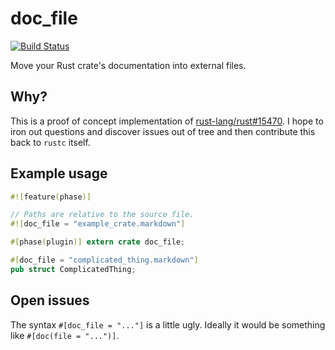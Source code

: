 # doc_file

[![Build Status][travis-img]][travis]

Move your Rust crate's documentation into external files.

## Why?

This is a proof of concept implementation of [rust-lang/rust#15470][issue].
I hope to iron out questions and discover issues out of tree and then
contribute this back to `rustc` itself.

## Example usage

```rust
#![feature(phase)]

// Paths are relative to the source file.
#![doc_file = "example_crate.markdown"]

#[phase(plugin)] extern crate doc_file;

#[doc_file = "complicated_thing.markdown"]
pub struct ComplicatedThing;
```

## Open issues

The syntax `#[doc_file = "..."]` is a little ugly.  Ideally it would be
something like `#[doc(file = "...")]`.

[travis]: https://travis-ci.org/tomjakubowski/doc_file
[travis-img]: https://travis-ci.org/tomjakubowski/doc_file.svg
[issue]: https://github.com/rust-lang/rust/issues/15470
